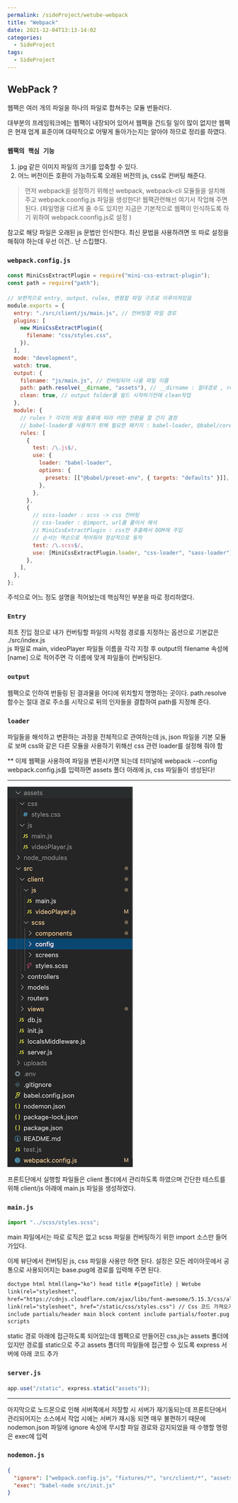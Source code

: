 ```yaml
---
permalink: /sideProject/wetube-webpack
title: "Webpack"
date: 2021-12-04T13:13-14:02
categories:
  - SideProject
tags:
  - SideProject
---
```


## WebPack ?

웹팩은 여러 개의 파일을 하나의 파일로 합쳐주는 모듈 번들러다.

대부분의 프레임워크에는 웹팩이 내장되어 있어서 웹팩을 건드릴 일이 많이 없지만 웹팩은 현재 업계 표준이며 대략적으로 어떻게 돌아가는지는 알아야 하므로 정리를 하였다.

### `웹팩의 핵심 기능`

1. jpg 같은 이미지 파일의 크기를 압축할 수 있다.
2. 어느 버전이든 호환이 가능하도록 오래된 버전의 js, css로 컨버팅 해준다.

> 먼저 webpack을 설정하기 위해선 webpack, webpack-cli 모듈들을 설치해주고 webpack.coonfig.js 파일을 생성한다! 웹팩관련해선 여기서 작업해 주면 된다. (파일명을 다르게 줄 수도 있지만 지금은 기본적으로 웹팩이 인식하도록 하기 위하여 webpack.coonfig.js로 설정 )

참고로 해당 파일은 오래된 js 문법만 인식한다. 최신 문법을 사용하려면 또 따로 설정을 해줘야 하는데 우선 이건.. 난 스킵했다.

### `webpack.config.js`

```javascript
const MiniCssExtractPlugin = require("mini-css-extract-plugin");
const path = require("path");

// 보편적으로 entry, output, rules, 변형할 파일 구조로 이루어져있음
module.exports = {
  entry: "./src/client/js/main.js", // 컨버팅할 파일 경로
  plugins: [
    new MiniCssExtractPlugin({
      filename: "css/styles.css",
    }),
  ],
  mode: "development",
  watch: true,
  output: {
    filename: "js/main.js", // 컨버팅되어 나올 파일 이름
    path: path.resolve(__dirname, "assets"), // __dirname : 절대경로 , resolve함수가 뒤의 assets, js를 결합시켜줌
    clean: true, // output folder를 빌드 시작하기전에 clean작업
  },
  module: {
    // rules ? 각각의 파일 종류에 따라 어떤 전환을 할 건지 결정
    // babel-loader를 사용하기 위해 필요한 패키지 : babel-loader, @babel/core, @babel/preset-env webpack
    rules: [
      {
        test: /\.js$/,
        use: {
          loader: "babel-loader",
          options: {
            presets: [["@babel/preset-env", { targets: "defaults" }]],
          },
        },
      },
      {
        // scss-loader : scss -> css 컨버팅
        // css-loader : @import, url를 풀어서 해석
        // MiniCssExtractPlugin : css만 추출해서 DOM에 주입
        // 순서는 역순으로 적어줘야 정상적으로 동작
        test: /\.scss$/,
        use: [MiniCssExtractPlugin.loader, "css-loader", "sass-loader"],
      },
    ],
  },
};
```

주석으로 어느 정도 설명을 적어놨는데 핵심적인 부분을 따로 정리하였다.

### `Entry`

최초 진입 점으로 내가 컨버팅할 파일의 시작점 경로를 지정하는 옵션으로 기본값은 ./src/index.js  
js 파일로 main, videoPlayer 파일들 이름을 각각 지정 후 output의 filename 속성에 [name] 으로 적어주면 각 이름에 맞게 파일들이 컨버팅된다.

### `output`

웹팩으로 인하여 번들링 된 결과물을 어디에 위치할지 명명하는 곳이다. path.resolve 함수는 절대 경로 주소를 시작으로 뒤의 인자들을 결합하여 path를 지정해 준다.

### `loader`

파일들을 해석하고 변환하는 과정을 전체적으로 관여하는데 js, json 파일을 기본 모듈로 보며 css와 같은 다른 모듈을 사용하기 위해선 css 관련 loader를 설정해 줘야 함

\*\* 이제 웹팩을 사용하여 파일을 변환시키면 되는데 터미널에 webpack --config webpack.config.js를 입력하면 assets 폴더 아래에 js, css 파일들이 생성된다!

---

![webpack](/assets/image/wetube/webpack.png)

프론트단에서 실행할 파일들은 client 폴더에서 관리하도록 하였으며 간단한 테스트를 위해 client/js 아래에 main.js 파일을 생성하였다.

### `main.js`

```javascript
import "../scss/styles.scss";
```

main 파일에서는 따로 로직은 없고 scss 파일을 컨버팅하기 위한 import 소스만 들어가있다.

이제 뷰단에서 컨버팅된 js, css 파일을 사용만 하면 된다. 설정은 모든 레이아웃에서 공통으로 사용되어지는 base.pug에 경로를 입력해 주면 된다.

```html
doctype html html(lang="ko") head title #{pageTitle} | Wetube
link(rel="stylesheet",
href="https://cdnjs.cloudflare.com/ajax/libs/font-awesome/5.15.3/css/all.min.css")
link(rel="stylesheet", href="/static/css/styles.css") // Css 코드 가져오기 body
include partials/header main block content include partials/footer.pug block
scripts
```

static 경로 아래에 접근하도록 되어있는데 웹팩으로 만들어진 css,js는 assets 폴더에 있지만 경로를 static으로 주고 assets 폴더의 파일들에 접근할 수 있도록 express 서버에 아래 코드 추가

### `server.js`

```javascript
app.use("/static", express.static("assets"));
```

---

마지막으로 노드몬으로 인해 서버쪽에서 저장할 시 서버가 재기동되는데 프론트단에서 관리되어지는 소스에서 작업 시에는 서버가 재시동 되면 매우 불편하기 때문에 nodemon.json 파일에 ignore 속성에 무시할 파일 경로와 감지되었을 때 수행할 명령은 exec에 입력

### `nodemon.js`

```json
{
  "ignore": ["webpack.config.js", "fixtures/*", "src/client/*", "assets/*"],
  "exec": "babel-node src/init.js"
}
```
